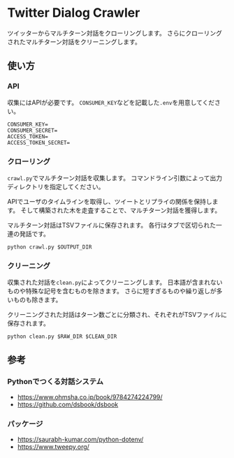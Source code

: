 # Twitter Dialog Crawler

ツイッターからマルチターン対話をクローリングします。
さらにクローリングされたマルチターン対話をクリーニングします。

## 使い方

### API

収集にはAPIが必要です。
`CONSUMER_KEY`などを記載した`.env`を用意してください。

```
CONSUMER_KEY=
CONSUMER_SECRET=
ACCESS_TOKEN=
ACCESS_TOKEN_SECRET=
```

### クローリング

`crawl.py`でマルチターン対話を収集します。
コマンドライン引数によって出力ディレクトリを指定してください。

APIでユーザのタイムラインを取得し、ツイートとリプライの関係を保持します。
そして構築された木を走査することで、マルチターン対話を獲得します。

マルチターン対話はTSVファイルに保存されます。
各行はタブで区切られた一連の発話です。

```
python crawl.py $OUTPUT_DIR
```

### クリーニング

収集された対話を`clean.py`によってクリーニングします。
日本語が含まれないものや特殊な記号を含むものを除きます。
さらに短すぎるものや繰り返しが多いものも除きます。

クリーニングされた対話はターン数ごとに分類され、それぞれがTSVファイルに保存されます。

```
python clean.py $RAW_DIR $CLEAN_DIR
```

## 参考

### Pythonでつくる対話システム

- https://www.ohmsha.co.jp/book/9784274224799/
- https://github.com/dsbook/dsbook

### パッケージ

- https://saurabh-kumar.com/python-dotenv/
- https://www.tweepy.org/
